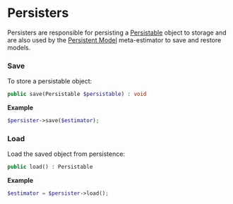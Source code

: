 # Persisters
Persisters are responsible for persisting a [Persistable](../persistable.md) object to storage and are also used by the [Persistent Model](../persistent-model.md) meta-estimator to save and restore models.

### Save
To store a persistable object:
```php
public save(Persistable $persistable) : void
```

**Example**

```php
$persister->save($estimator);
```

### Load
Load the saved object from persistence:
```php
public load() : Persistable
```

**Example**

```php
$estimator = $persister->load();
```